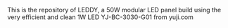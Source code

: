 This is the repository of LEDDY, a 50W modular LED panel build using the very
 efficient and clean 1W LED YJ-BC-3030-G01 from yuji.com



